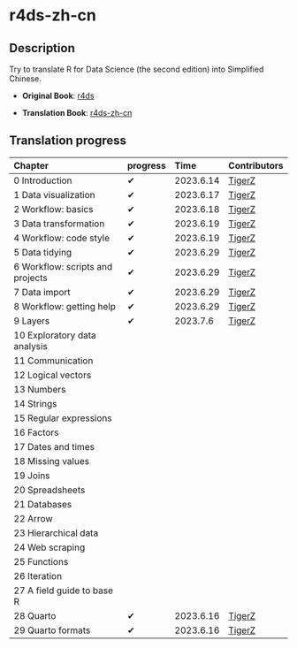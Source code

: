 # r4ds-zh-cn

## Description

Try to translate R for Data Science (the second edition) into Simplified Chinese.

-   **Original Book**: [r4ds](https://r4ds.hadley.nz/)

-   **Translation Book**: [r4ds-zh-cn](https://books-zh-cn.github.io/r4ds-zh-cn/)

## Translation progress

| Chapter                          | progress | Time      | Contributors                            |
|:---------------------------------|:---------|:----------|:----------------------------------------|
| 0 Introduction                   | ✔        | 2023.6.14 | [TigerZ](https://github.com/ZhengTiger) |
| 1 Data visualization             | ✔        | 2023.6.17 | [TigerZ](https://github.com/ZhengTiger) |
| 2 Workflow: basics               | ✔        | 2023.6.18 | [TigerZ](https://github.com/ZhengTiger) |
| 3 Data transformation            | ✔        | 2023.6.19 | [TigerZ](https://github.com/ZhengTiger) |
| 4 Workflow: code style           | ✔        | 2023.6.19 | [TigerZ](https://github.com/ZhengTiger) |
| 5 Data tidying                   | ✔        | 2023.6.29 | [TigerZ](https://github.com/ZhengTiger) |
| 6 Workflow: scripts and projects | ✔        | 2023.6.29 | [TigerZ](https://github.com/ZhengTiger) |
| 7 Data import                    | ✔        | 2023.6.29 | [TigerZ](https://github.com/ZhengTiger) |
| 8 Workflow: getting help         | ✔        | 2023.6.29 | [TigerZ](https://github.com/ZhengTiger) |
| 9 Layers                         | ✔        | 2023.7.6  | [TigerZ](https://github.com/ZhengTiger) |
| 10 Exploratory data analysis     |          |           |                                         |
| 11 Communication                 |          |           |                                         |
| 12 Logical vectors               |          |           |                                         |
| 13 Numbers                       |          |           |                                         |
| 14 Strings                       |          |           |                                         |
| 15 Regular expressions           |          |           |                                         |
| 16 Factors                       |          |           |                                         |
| 17 Dates and times               |          |           |                                         |
| 18 Missing values                |          |           |                                         |
| 19 Joins                         |          |           |                                         |
| 20 Spreadsheets                  |          |           |                                         |
| 21 Databases                     |          |           |                                         |
| 22 Arrow                         |          |           |                                         |
| 23 Hierarchical data             |          |           |                                         |
| 24 Web scraping                  |          |           |                                         |
| 25 Functions                     |          |           |                                         |
| 26 Iteration                     |          |           |                                         |
| 27 A field guide to base R       |          |           |                                         |
| 28 Quarto                        | ✔        | 2023.6.16 | [TigerZ](https://github.com/ZhengTiger) |
| 29 Quarto formats                | ✔        | 2023.6.16 | [TigerZ](https://github.com/ZhengTiger) |
